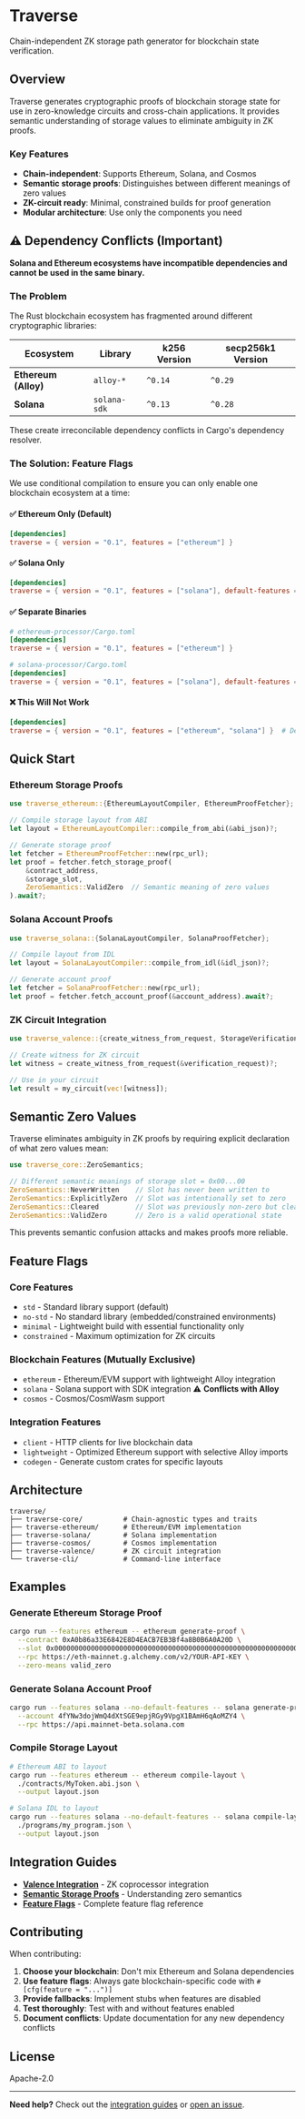 # Traverse

Chain-independent ZK storage path generator for blockchain state verification.

## Overview

Traverse generates cryptographic proofs of blockchain storage state for use in zero-knowledge circuits and cross-chain applications. It provides semantic understanding of storage values to eliminate ambiguity in ZK proofs.

### Key Features

- **Chain-independent**: Supports Ethereum, Solana, and Cosmos
- **Semantic storage proofs**: Distinguishes between different meanings of zero values
- **ZK-circuit ready**: Minimal, constrained builds for proof generation
- **Modular architecture**: Use only the components you need

## ⚠️ Dependency Conflicts (Important)

**Solana and Ethereum ecosystems have incompatible dependencies and cannot be used in the same binary.**

### The Problem

The Rust blockchain ecosystem has fragmented around different cryptographic libraries:

| Ecosystem | Library | k256 Version | secp256k1 Version |
|-----------|---------|--------------|-------------------|
| **Ethereum (Alloy)** | `alloy-*` | `^0.14` | `^0.29` |
| **Solana** | `solana-sdk` | `^0.13` | `^0.28` |

These create irreconcilable dependency conflicts in Cargo's dependency resolver.

### The Solution: Feature Flags

We use conditional compilation to ensure you can only enable one blockchain ecosystem at a time:

#### ✅ Ethereum Only (Default)
```toml
[dependencies]
traverse = { version = "0.1", features = ["ethereum"] }
```

#### ✅ Solana Only
```toml
[dependencies]
traverse = { version = "0.1", features = ["solana"], default-features = false }
```

#### ✅ Separate Binaries
```toml
# ethereum-processor/Cargo.toml
[dependencies]
traverse = { version = "0.1", features = ["ethereum"] }

# solana-processor/Cargo.toml  
[dependencies]
traverse = { version = "0.1", features = ["solana"], default-features = false }
```

#### ❌ This Will Not Work
```toml
[dependencies]
traverse = { version = "0.1", features = ["ethereum", "solana"] }  # Dependency conflict!
```

## Quick Start

### Ethereum Storage Proofs

```rust
use traverse_ethereum::{EthereumLayoutCompiler, EthereumProofFetcher};

// Compile storage layout from ABI
let layout = EthereumLayoutCompiler::compile_from_abi(&abi_json)?;

// Generate storage proof
let fetcher = EthereumProofFetcher::new(rpc_url);
let proof = fetcher.fetch_storage_proof(
    &contract_address, 
    &storage_slot,
    ZeroSemantics::ValidZero  // Semantic meaning of zero values
).await?;
```

### Solana Account Proofs

```rust
use traverse_solana::{SolanaLayoutCompiler, SolanaProofFetcher};

// Compile layout from IDL
let layout = SolanaLayoutCompiler::compile_from_idl(&idl_json)?;

// Generate account proof
let fetcher = SolanaProofFetcher::new(rpc_url);
let proof = fetcher.fetch_account_proof(&account_address).await?;
```

### ZK Circuit Integration

```rust
use traverse_valence::{create_witness_from_request, StorageVerificationRequest};

// Create witness for ZK circuit
let witness = create_witness_from_request(&verification_request)?;

// Use in your circuit
let result = my_circuit(vec![witness]);
```

## Semantic Zero Values

Traverse eliminates ambiguity in ZK proofs by requiring explicit declaration of what zero values mean:

```rust
use traverse_core::ZeroSemantics;

// Different semantic meanings of storage slot = 0x00...00
ZeroSemantics::NeverWritten    // Slot has never been written to
ZeroSemantics::ExplicitlyZero  // Slot was intentionally set to zero  
ZeroSemantics::Cleared         // Slot was previously non-zero but cleared
ZeroSemantics::ValidZero       // Zero is a valid operational state
```

This prevents semantic confusion attacks and makes proofs more reliable.

## Feature Flags

### Core Features
- `std` - Standard library support (default)
- `no-std` - No standard library (embedded/constrained environments)
- `minimal` - Lightweight build with essential functionality only
- `constrained` - Maximum optimization for ZK circuits

### Blockchain Features (Mutually Exclusive)
- `ethereum` - Ethereum/EVM support with lightweight Alloy integration
- `solana` - Solana support with SDK integration ⚠️ **Conflicts with Alloy**
- `cosmos` - Cosmos/CosmWasm support

### Integration Features
- `client` - HTTP clients for live blockchain data
- `lightweight` - Optimized Ethereum support with selective Alloy imports
- `codegen` - Generate custom crates for specific layouts

## Architecture

```
traverse/
├── traverse-core/          # Chain-agnostic types and traits
├── traverse-ethereum/      # Ethereum/EVM implementation  
├── traverse-solana/        # Solana implementation
├── traverse-cosmos/        # Cosmos implementation
├── traverse-valence/       # ZK circuit integration
└── traverse-cli/           # Command-line interface
```

## Examples

### Generate Ethereum Storage Proof
```bash
cargo run --features ethereum -- ethereum generate-proof \
  --contract 0xA0b86a33E6842E8D4EACB7EB3Bf4a8B0B6A0A20D \
  --slot 0x0000000000000000000000000000000000000000000000000000000000000001 \
  --rpc https://eth-mainnet.g.alchemy.com/v2/YOUR-API-KEY \
  --zero-means valid_zero
```

### Generate Solana Account Proof
```bash
cargo run --features solana --no-default-features -- solana generate-proof \
  --account 4fYNw3dojWmQ4dXtSGE9epjRGy9VpgX1BAmH6qAoMZY4 \
  --rpc https://api.mainnet-beta.solana.com
```

### Compile Storage Layout
```bash
# Ethereum ABI to layout
cargo run --features ethereum -- ethereum compile-layout \
  ./contracts/MyToken.abi.json \
  --output layout.json

# Solana IDL to layout  
cargo run --features solana --no-default-features -- solana compile-layout \
  ./programs/my_program.json \
  --output layout.json
```

## Integration Guides

- **[Valence Integration](docs/valence_integration_guide.md)** - ZK coprocessor integration
- **[Semantic Storage Proofs](docs/semantic_storage_proofs.md)** - Understanding zero semantics
- **[Feature Flags](docs/feature_flags.md)** - Complete feature flag reference

## Contributing

When contributing:

1. **Choose your blockchain**: Don't mix Ethereum and Solana dependencies
2. **Use feature flags**: Always gate blockchain-specific code with `#[cfg(feature = "...")]`
3. **Provide fallbacks**: Implement stubs when features are disabled
4. **Test thoroughly**: Test with and without features enabled
5. **Document conflicts**: Update documentation for any new dependency conflicts

## License

Apache-2.0

---

**Need help?** Check out the [integration guides](docs/) or [open an issue](https://github.com/timewave-computer/traverse/issues).
